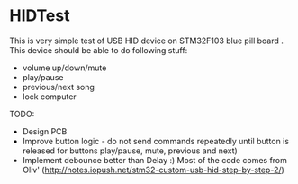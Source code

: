 # HIDTest
This is very simple test of USB HID device on STM32F103 blue pill board . 
This device should be able to do following stuff:
- volume up/down/mute
- play/pause
- previous/next song
- lock computer

TODO:
- Design PCB
- Improve button logic - do not send commands repeatedly until button is released for buttons play/pause, mute, previous and next)
- Implement debounce better than Delay :)
Most of the code comes from Oliv' (http://notes.iopush.net/stm32-custom-usb-hid-step-by-step-2/)
